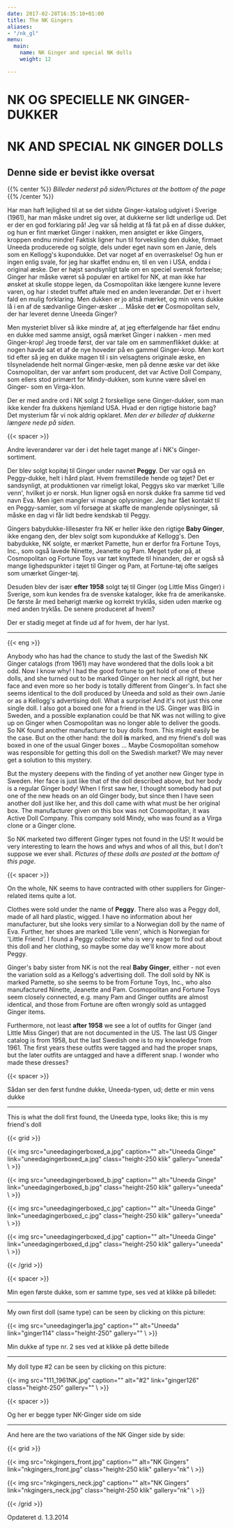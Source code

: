 ```yaml
---
date: 2017-02-28T16:35:10+01:00
title: The NK Gingers
aliases:
- "/nk_gl"
menu:
  main:
    name: NK Ginger and special NK dolls
    weight: 12

---
```

# NK OG SPECIELLE NK GINGER-DUKKER
# NK AND SPECIAL NK GINGER DOLLS

## Denne side er bevist ikke oversat

{{% center %}}
*Billeder nederst på siden/Pictures at the bottom of the page*
{{% /center %}}


Har man haft lejlighed til at se det sidste Ginger-katalog udgivet i
Sverige (1961), har man måske undret sig over, at dukkerne ser lidt
underlige ud. Det er der en god forklaring på! Jeg var så heldig at få
fat på en af disse dukker, og hun er fint mærket Ginger i nakken, men
ansigtet er ikke Gingers, kroppen endnu mindre! Faktisk ligner hun til
forveksling den dukke, firmaet Uneeda producerede og solgte, dels under
eget navn som en Janie, dels som en Kellogg's kupondukke. Det var noget
af en overraskelse! Og hun er ingen enlig svale, for jeg har skaffet
endnu en, til en ven i USA, endda i original æske. Der er højst
sandsynligt tale om en speciel svensk forteelse; Ginger har måske været
så populær en artikel for NK, at man ikke har ønsket at skulle stoppe
legen, da Cosmopolitan ikke længere kunne levere varen, og har i stedet
truffet aftale med en anden leverandør. Det er i hvert fald en mulig
forklaring. Men dukken er jo altså mærket, og min vens dukke lå i en af
de sædvanlige Ginger-æsker ... Måske det **er** Cosmopolitan selv, der
har leveret denne Uneeda Ginger?

Men mysteriet bliver så ikke mindre af, at jeg efterfølgende har fået
endnu en dukke med samme ansigt, også mærket Ginger i nakken - men med
Ginger-krop! Jeg troede først, der var tale om en sammenflikket dukke:
at nogen havde sat et af de nye hoveder på en gammel Ginger-krop. Men
kort tid efter så jeg en dukke magen til i sin velsagtens originale
æske, en tilsyneladende helt normal Ginger-æske, men på denne æske var
det ikke Cosmopolitan, der var anført som producent, det var Active Doll
Company, som ellers stod primært for Mindy-dukken, som kunne være såvel
en Ginger- som en Virga-klon.

Der er med andre ord i NK solgt 2 forskellige sene Ginger-dukker, som
man ikke kender fra dukkens hjemland USA. Hvad er den rigtige historie
bag? Det mysterium får vi nok aldrig opklaret. *Men der er billeder af
dukkerne længere nede på siden.*

{{< spacer >}}

Andre leverandører var der i det hele taget mange af i NK's
Ginger-sortiment.

Der blev solgt kopitøj til Ginger under navnet **Peggy**. Der var også
en Peggy-dukke, helt i hård plast. Hvem fremstillede hende og tøjet? Det
er sandsynligt, at produktionen var rimeligt lokal, Peggys sko var
mærket 'Lille venn', hvilket jo er norsk. Hun ligner også en norsk dukke
fra samme tid ved navn Eva. Men igen mangler vi mange oplysninger. Jeg
har fået kontakt til en Peggy-samler, som vil forsøge at skaffe de
manglende oplysninger, så måske en dag vi får lidt bedre kendskab til
Peggy.

Gingers babydukke-lillesøster fra NK er heller ikke den rigtige **Baby
Ginger**, ikke engang den, der blev solgt som kupondukke af Kellogg's.
Den babydukke, NK solgte, er mærket Pamette, hun er derfor fra Fortune
Toys, Inc., som også lavede Ninette, Jeanette og Pam. Meget tyder på, at
Cosmopolitan og Fortune Toys var tæt knyttede til hinanden, der er også
så mange lighedspunkter i tøjet til Ginger og Pam, at Fortune-tøj ofte
sælges som umærket Ginger-tøj.

Desuden blev der især **efter 1958** solgt tøj til Ginger (og Little
Miss Ginger) i Sverige, som kun kendes fra de svenske kataloger, ikke
fra de amerikanske. De første år med behørigt mærke og korrekt tryklås,
siden uden mærke og med anden tryklås. De senere produceret af hvem?

Der er stadig meget at finde ud af for hvem, der har lyst.

------------------------------------------------------------------------

{{< eng >}}


Anybody who has had the chance to study the last of the Swedish NK
Ginger catalogs (from 1961) may have wondered that the dolls look a bit
odd. Now I know why! I had the good fortune to get hold of one of these
dolls, and she turned out to be marked Ginger on her neck all right, but
her face and even more so her body is totally different from Ginger's.
In fact she seems identical to the doll produced by Uneeda and sold as
their own Janie or as a Kellogg's advertising doll. What a surprise! And
it's not just this one single doll. I also got a boxed one for a friend
in the US. Ginger was BIG in Sweden, and a possible explanation could be
that NK was not willing to give up on Ginger when Cosmopolitan was no
longer able to deliver the goods. So NK found another manufacturer to
buy dolls from. This might easily be the case. But on the other hand:
the doll **is** marked, and my friend's doll was boxed in one of the
usual Ginger boxes ... Maybe Cosmopolitan somehow was responsible for
getting this doll on the Swedish market? We may never get a solution to
this mystery.

But the mystery deepens with the finding of yet another new Ginger type
in Sweden. Her face is just like that of the doll described above, but
her body is a regular Ginger body! When I first saw her, I thought
somebody had put one of the new heads on an old Ginger body, but since
then I have seen another doll just like her, and this doll came with
what must be her original box. The manufacturer given on this box was
not Cosmopolitan, it was Active Doll Company. This company sold Mindy,
who was found as a Virga clone or a Ginger clone.

So NK marketed two different Ginger types not found in the US! It would
be very interesting to learn the hows and whys and whos of all this, but
I don't suppose we ever shall. *Pictures of these dolls are posted at
the bottom of this page.*

{{< spacer >}}

On the whole, NK seems to have contracted with other suppliers for
Ginger-related items quite a lot.

Clothes were sold under the name of **Peggy**. There also was a Peggy
doll, made of all hard plastic, wigged. I have no information about her
manufacturer, but she looks very similar to a Norwegian doll by the name
of Eva. Further, her shoes are marked 'Lille venn', which is Norwegian
for 'Little Friend'. I found a Peggy collector who is very eager to find
out about this doll and her clothing, so maybe some day we'll know more
about Peggy.

Ginger's baby sister from NK is not the real **Baby Ginger**, either -
not even the variation sold as a Kellogg's advertising doll. The doll
sold by NK is marked Pamette, so she seems to be from Fortune Toys,
Inc., who also manufactured Ninette, Jeanette and Pam. Cosmopolitan and
Fortune Toys seem closely connected, e.g. many Pam and Ginger outfits
are almost identical, and those from Fortune are often wrongly sold as
untagged Ginger items.

Furthermore, not least **after 1958** we see a lot of outfits for Ginger
(and Little Miss Ginger) that are not documented in the US. The last US
Ginger catalog is from 1958, but the last Swedish one is to my knowledge
from 1961. The first years these outfits were tagged and had the proper
snaps, but the later outfits are untagged and have a different snap. I
wonder who made these dresses?

{{< spacer >}}

Sådan ser den først fundne dukke, Uneeda-typen, ud; dette er min vens
dukke

------------------------------------------------------------------------

This is what the doll first found, the Uneeda type, looks like; this is
my friend's doll


{{< grid >}}



{{< img src="uneedagingerboxed_a.jpg" 
    caption="" 
    alt="Uneeda Ginge" 
    link="uneedagingerboxed_a.jpg" 
    class="height-250 klik" 
    gallery="uneeda"
\ >}}





{{< img src="uneedagingerboxed_b.jpg" 
    caption="" 
    alt="Uneeda Ginge" 
    link="uneedagingerboxed_b.jpg" 
    class="height-250 klik" 
    gallery="uneeda"
\ >}}





{{< img src="uneedagingerboxed_c.jpg" 
    caption="" 
    alt="Uneeda Ginge" 
    link="uneedagingerboxed_c.jpg" 
    class="height-250 klik" 
    gallery="uneeda"
\ >}}





{{< img src="uneedagingerboxed_d.jpg" 
    caption="" 
    alt="Uneeda Ginge" 
    link="uneedagingerboxed_d.jpg" 
    class="height-250 klik" 
    gallery="uneeda"
\ >}}



{{< /grid >}}


{{< spacer >}}

Min egen første dukke, som er samme type, ses ved at klikke på
billedet:

---

My own first doll (same type) can be seen by clicking on this
picture:



{{< img src="uneedaginger1a.jpg" 
    caption="" 
    alt="Uneeda" 
    link="ginger114" 
    class="height-250" 
    gallery=""
\ >}}



Min dukke af type nr. 2 ses ved at klikke på dette billede

---

My doll type #2 can be seen by clicking on this picture:



{{< img src="111_1961NK.jpg" 
    caption="" 
    alt="#2" 
    link="ginger126" 
    class="height-250" 
    gallery=""
\ >}}


{{< spacer >}}

Og her er begge typer NK-Ginger side om side

---

And here are the two variations of the NK Ginger side by side:



{{< grid >}}



{{< img src="nkgingers_front.jpg" 
    caption="" 
    alt="NK Gingers" 
    link="nkgingers_front.jpg" 
    class="height-250 klik" 
    gallery="nk"
\ >}}





{{< img src="nkgingers_neck.jpg" 
    caption="" 
    alt="NK Gingers" 
    link="nkgingers_neck.jpg" 
    class="height-250 klik" 
    gallery="nk"
\ >}}



{{< /grid >}}


Opdateret d. 1.3.2014